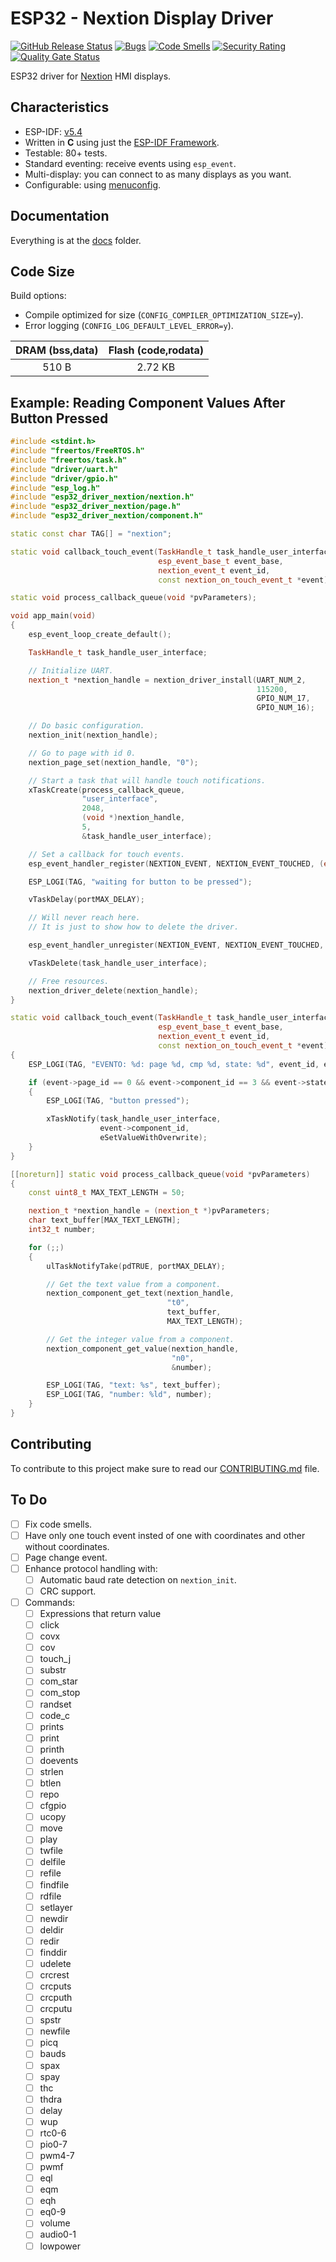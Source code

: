 # ESP32 - Nextion Display Driver

[![GitHub Release Status][git-bagdge-release]][git-release] [![Bugs][sonar-badge-bugs]][sonar-home] [![Code Smells][sonar-badge-smells]][sonar-home] [![Security Rating][sonar-badge-security]][sonar-home] [![Quality Gate Status][sonar-badge-quality]][sonar-home]  

ESP32 driver for [Nextion](https://nextion.tech/) HMI displays.

## Characteristics

* ESP-IDF: [v5.4](https://docs.espressif.com/projects/esp-idf/en/v5.3/esp32/index.html)
* Written in **C** using just the [ESP-IDF Framework](https://github.com/espressif/esp-idf).
* Testable: 80+ tests.
* Standard eventing: receive events using `esp_event`.
* Multi-display: you can connect to as many displays as you want.
* Configurable: using [menuconfig](https://docs.espressif.com/projects/esp-idf/en/latest/esp32/api-reference/kconfig.html).

## Documentation

Everything is at the [docs](/docs) folder.

## Code Size

Build options:

* Compile optimized for size (`CONFIG_COMPILER_OPTIMIZATION_SIZE=y`).
* Error logging (`CONFIG_LOG_DEFAULT_LEVEL_ERROR=y`).

| DRAM (bss,data) | Flash (code,rodata) |
|:-:|:-:|
| 510 B | 2.72 KB |

## Example: Reading Component Values After Button Pressed

```cpp
#include <stdint.h>
#include "freertos/FreeRTOS.h"
#include "freertos/task.h"
#include "driver/uart.h"
#include "driver/gpio.h"
#include "esp_log.h"
#include "esp32_driver_nextion/nextion.h"
#include "esp32_driver_nextion/page.h"
#include "esp32_driver_nextion/component.h"

static const char TAG[] = "nextion";

static void callback_touch_event(TaskHandle_t task_handle_user_interface,
                                 esp_event_base_t event_base,
                                 nextion_event_t event_id,
                                 const nextion_on_touch_event_t *event);

static void process_callback_queue(void *pvParameters);

void app_main(void)
{
    esp_event_loop_create_default();

    TaskHandle_t task_handle_user_interface;

    // Initialize UART.
    nextion_t *nextion_handle = nextion_driver_install(UART_NUM_2,
                                                       115200,
                                                       GPIO_NUM_17,
                                                       GPIO_NUM_16);

    // Do basic configuration.
    nextion_init(nextion_handle);

    // Go to page with id 0.
    nextion_page_set(nextion_handle, "0");

    // Start a task that will handle touch notifications.
    xTaskCreate(process_callback_queue,
                "user_interface",
                2048,
                (void *)nextion_handle,
                5,
                &task_handle_user_interface);

    // Set a callback for touch events.
    esp_event_handler_register(NEXTION_EVENT, NEXTION_EVENT_TOUCHED, (esp_event_handler_t)callback_touch_event, task_handle_user_interface);

    ESP_LOGI(TAG, "waiting for button to be pressed");

    vTaskDelay(portMAX_DELAY);

    // Will never reach here.
    // It is just to show how to delete the driver.

    esp_event_handler_unregister(NEXTION_EVENT, NEXTION_EVENT_TOUCHED, (esp_event_handler_t)callback_touch_event);

    vTaskDelete(task_handle_user_interface);

    // Free resources.
    nextion_driver_delete(nextion_handle);
}

static void callback_touch_event(TaskHandle_t task_handle_user_interface,
                                 esp_event_base_t event_base,
                                 nextion_event_t event_id,
                                 const nextion_on_touch_event_t *event)
{
    ESP_LOGI(TAG, "EVENTO: %d: page %d, cmp %d, state: %d", event_id, event->page_id, event->component_id, event->state);

    if (event->page_id == 0 && event->component_id == 3 && event->state == NEXTION_TOUCH_RELEASED)
    {
        ESP_LOGI(TAG, "button pressed");

        xTaskNotify(task_handle_user_interface,
                    event->component_id,
                    eSetValueWithOverwrite);
    }
}

[[noreturn]] static void process_callback_queue(void *pvParameters)
{
    const uint8_t MAX_TEXT_LENGTH = 50;

    nextion_t *nextion_handle = (nextion_t *)pvParameters;
    char text_buffer[MAX_TEXT_LENGTH];
    int32_t number;

    for (;;)
    {
        ulTaskNotifyTake(pdTRUE, portMAX_DELAY);

        // Get the text value from a component.
        nextion_component_get_text(nextion_handle,
                                   "t0",
                                   text_buffer,
                                   MAX_TEXT_LENGTH);

        // Get the integer value from a component.
        nextion_component_get_value(nextion_handle,
                                    "n0",
                                    &number);

        ESP_LOGI(TAG, "text: %s", text_buffer);
        ESP_LOGI(TAG, "number: %ld", number);
    }
}
```

## Contributing

To contribute to this project make sure to read our [CONTRIBUTING.md](/docs/CONTRIBUTING.md) file.

## To Do

* [ ] Fix code smells.
* [ ] Have only one touch event insted of one with coordinates and other without coordinates.
* [ ] Page change event.
* [ ] Enhance protocol handling with:
  * [ ] Automatic baud rate detection on `nextion_init`.
  * [ ] CRC support.
* [ ] Commands:
  * [ ] Expressions that return value
  * [ ] click
  * [ ] covx
  * [ ] cov
  * [ ] touch_j
  * [ ] substr
  * [ ] com_star
  * [ ] com_stop
  * [ ] randset
  * [ ] code_c
  * [ ] prints
  * [ ] print
  * [ ] printh
  * [ ] doevents
  * [ ] strlen
  * [ ] btlen
  * [ ] repo
  * [ ] cfgpio
  * [ ] ucopy
  * [ ] move
  * [ ] play
  * [ ] twfile
  * [ ] delfile
  * [ ] refile
  * [ ] findfile
  * [ ] rdfile
  * [ ] setlayer
  * [ ] newdir
  * [ ] deldir
  * [ ] redir
  * [ ] finddir
  * [ ] udelete
  * [ ] crcrest
  * [ ] crcputs
  * [ ] crcputh
  * [ ] crcputu
  * [ ] spstr
  * [ ] newfile
  * [ ] picq
  * [ ] bauds
  * [ ] spax
  * [ ] spay
  * [ ] thc
  * [ ] thdra
  * [ ] delay
  * [ ] wup
  * [ ] rtc0-6
  * [ ] pio0-7
  * [ ] pwm4-7
  * [ ] pwmf
  * [ ] eql
  * [ ] eqm
  * [ ] eqh
  * [ ] eq0-9
  * [ ] volume
  * [ ] audio0-1
  * [ ] lowpower

[git-bagdge-release]: https://github.com/gfurtadoalmeida/esp32-driver-nextion/actions/workflows/release.yml/badge.svg
[git-release]: https://github.com/gfurtadoalmeida/esp32-driver-nextion/releases
[sonar-badge-bugs]: https://sonarcloud.io/api/project_badges/measure?project=esp32_driver_nextion&metric=bugs
[sonar-badge-quality]: https://sonarcloud.io/api/project_badges/measure?project=esp32_driver_nextion&metric=alert_status
[sonar-badge-security]: https://sonarcloud.io/api/project_badges/measure?project=esp32_driver_nextion&metric=security_rating
[sonar-badge-smells]: https://sonarcloud.io/api/project_badges/measure?project=esp32_driver_nextion&metric=code_smells
[sonar-home]: https://sonarcloud.io/project/overview?id=esp32_driver_nextion
